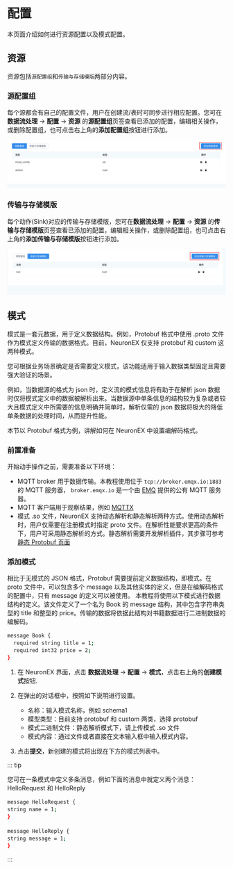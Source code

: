 # 配置

本页面介绍如何进行资源配置以及模式配置。

## 资源

资源包括`源配置组`和`传输与存储模版`两部分内容。

### 源配置组

每个源都会有自己的配置文件，用户在创建流/表时可同步进行相应配置。您可在**数据流处理** -> **配置** -> **资源** 的**源配置组**页签查看已添加的配置，编辑相关操作，或删除配置组，也可点击右上角的**添加配置组**按钮进行添加。

<img src="./_assets/config_source.png" alt="config_source" style="zoom:100%;" />

### 传输与存储模版

每个动作(Sink)对应的传输与存储模版，您可在**数据流处理** -> **配置** -> **资源** 的**传输与存储模版**页签查看已添加的配置，编辑相关操作，或删除配置组，也可点击右上角的**添加传输与存储模版**按钮进行添加。

<img src="./_assets/config_sink.png" alt="config_sink" style="zoom:100%;" />

## 模式

模式是一套元数据，用于定义数据结构。例如，Protobuf 格式中使用 .proto 文件作为模式定义传输的数据格式。目前，NeuronEX 仅支持 protobuf 和 custom 这两种模式。

您可根据业务场景确定是否需要定义模式，该功能适用于输入数据类型固定且需要强大验证的场景。

例如，当数据源的格式为 json 时，定义流的模式信息将有助于在解析 json 数据时仅将模式定义中的数据被解析出来。当数据源中单条信息的结构较为复杂或者较大且模式定义中所需要的信息明确并简单时，解析仅需的 json 数据将极大的降低单条数据的处理时间，从而提升性能。

本节以 Protobuf 格式为例，讲解如何在 NeuronEX 中设置编解码格式。

### 前置准备

开始动手操作之前，需要准备以下环境：

- MQTT broker 用于数据传输。本教程使用位于 `tcp://broker.emqx.io:1883` 的 MQTT 服务器， `broker.emqx.io` 是一个由 [EMQ](https://www.emqx.cn/) 提供的公有 MQTT 服务器。
- MQTT 客户端用于观察结果，例如 [MQTTX](https://mqttx.app/)
- 模式 .so 文件，NeuronEX 支持动态解析和静态解析两种方式。使用动态解析时，用户仅需要在注册模式时指定 proto 文件。在解析性能要求更高的条件下，用户可采用静态解析的方式。静态解析需要开发解析插件，其步骤可参考 [静态 Protobuf 页面](https://ekuiper.org/docs/zh/latest/guide/serialization/serialization.html#%E9%9D%99%E6%80%81-protobuf)

### 添加模式

相比于无模式的 JSON 格式，Protobuf 需要提前定义数据结构，即模式。在 proto 文件中，可以包含多个 message 以及其他实体的定义，但是在编解码格式的配置中，只有 message 的定义可以被使用。 本教程将使用以下模式进行数据结构的定义。该文件定义了一个名为 Book 的 message 结构，其中包含字符串类型的 title 和整型的 price。传输的数据将依据此结构对书籍数据进行二进制数据的编解码。

```bash
message Book {
  required string title = 1; 
  required int32 price = 2;
}
```

1. 在 NeuronEX 界面，点击 **数据流处理** -> **配置** -> **模式**，点击右上角的**创建模式**按钮.
2. 在弹出的对话框中，按照如下说明进行设置。
   - 名称：输入模式名称，例如 schema1
   - 模型类型：目前支持 protobuf 和 custom 两类，选择 protobuf
   - 模式二进制文件：静态解析模式下，请上传模式 .so 文件
   - 模式内容：通过文件或者直接在文本输入框中输入模式内容。

3. 点击**提交**，新创建的模式将出现在下方的模式列表中。

::: tip

您可在一条模式中定义多条消息，例如下面的消息中就定义两个消息：HelloRequest 和 HelloReply

```bash
message HelloRequest {
string name = 1;
}

message HelloReply {
string message = 1;
}
```

:::

<!-- ## 文件管理

添加文件作为数据源或者通过文件批量规则时，您需要将提前准备好的文件上传至 NeuronEX。操作步骤如下：

登录 NeuronEX，点击**数据流处理** -> **配置** -> **文件管理**，点击**创建文件**按钮。

NeuronEX 目前支持两种方式上传配置文件：上传文件或者提供文件名和文本内容。如选择**自定义文件**，请在文件名称处同时提供文件名和后缀，如 `my.json`，随后在文件内容处通过上传或者直接贴入文件内容。

点击**提交**后，文件将出现在**文件管理**页面的列表中，名称包含该文件的路径和文件名，如：

```
/opt/neuron/ekuiper/data/uploads/my.json
``` -->
